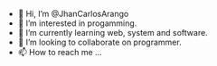 - 👋 Hi, I’m @JhanCarlosArango
- 👀 I’m interested in progamming.
- 🌱 I’m currently learning web, system and software.
- 💞️ I’m looking to collaborate on programmer.
- 📫 How to reach me ...

<!---
JhanCarlosArango/JhanCarlosArango is a ✨ special ✨ repository because its `README.md` (this file) appears on your GitHub profile.
You can click the Preview link to take a look at your changes.
--->
